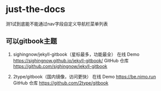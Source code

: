 # just-the-docs
测1试到底能不能通过nav字段自定义导航栏菜单列表

## 可以gitbook主题
1. sighingnow/jekyll-gitbook（星标最多，功能最全）
在线 Demo
https://sighingnow.github.io/jekyll-gitbook/
GitHub 仓库
https://github.com/sighingnow/jekyll-gitbook

2. 2type/gitbook（国内镜像，访问更快）
在线 Demo
https://be.nimo.run
GitHub 仓库
https://github.com/2type/gitbook